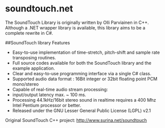 # soundtouch.net
The SoundTouch Library is originally written by Olli Parviainen in C++. Although a .NET wrapper library is available, this library aims to be a complete rewrite in C#.

##SoundTouch library Features

* Easy-to-use implementation of time-stretch, pitch-shift and sample rate transposing routines.
* Full source codes available for both the SoundTouch library and the example application.
* Clear and easy-to-use programming interface via a single C# class.
* Supported audio data format : 16Bit integer or 32bit floating point PCM mono/stereo
* Capable of real-time audio stream processing:
 * input/output latency max. ~ 100 ms.
 * Processing 44.1kHz/16bit stereo sound in realtime requires a 400 Mhz Intel Pentium processor or better.
* Released under the GNU Lesser General Public License (LGPL) v2.1

Original SoundTouch C++ project: http://www.surina.net/soundtouch
